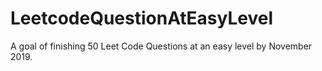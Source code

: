 # LeetcodeQuestionAtEasyLevel
A goal of finishing 50 Leet Code Questions at an easy level by November 2019. 
